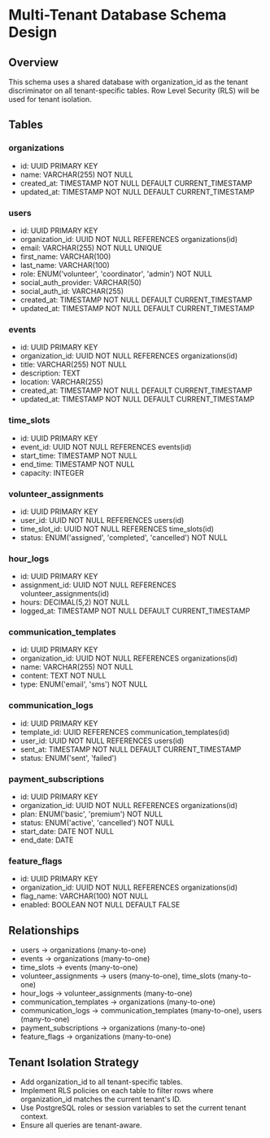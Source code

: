 # Multi-Tenant Database Schema Design

## Overview
This schema uses a shared database with organization_id as the tenant discriminator on all tenant-specific tables. Row Level Security (RLS) will be used for tenant isolation.

## Tables

### organizations
- id: UUID PRIMARY KEY
- name: VARCHAR(255) NOT NULL
- created_at: TIMESTAMP NOT NULL DEFAULT CURRENT_TIMESTAMP
- updated_at: TIMESTAMP NOT NULL DEFAULT CURRENT_TIMESTAMP

### users
- id: UUID PRIMARY KEY
- organization_id: UUID NOT NULL REFERENCES organizations(id)
- email: VARCHAR(255) NOT NULL UNIQUE
- first_name: VARCHAR(100)
- last_name: VARCHAR(100)
- role: ENUM('volunteer', 'coordinator', 'admin') NOT NULL
- social_auth_provider: VARCHAR(50)
- social_auth_id: VARCHAR(255)
- created_at: TIMESTAMP NOT NULL DEFAULT CURRENT_TIMESTAMP
- updated_at: TIMESTAMP NOT NULL DEFAULT CURRENT_TIMESTAMP

### events
- id: UUID PRIMARY KEY
- organization_id: UUID NOT NULL REFERENCES organizations(id)
- title: VARCHAR(255) NOT NULL
- description: TEXT
- location: VARCHAR(255)
- created_at: TIMESTAMP NOT NULL DEFAULT CURRENT_TIMESTAMP
- updated_at: TIMESTAMP NOT NULL DEFAULT CURRENT_TIMESTAMP

### time_slots
- id: UUID PRIMARY KEY
- event_id: UUID NOT NULL REFERENCES events(id)
- start_time: TIMESTAMP NOT NULL
- end_time: TIMESTAMP NOT NULL
- capacity: INTEGER

### volunteer_assignments
- id: UUID PRIMARY KEY
- user_id: UUID NOT NULL REFERENCES users(id)
- time_slot_id: UUID NOT NULL REFERENCES time_slots(id)
- status: ENUM('assigned', 'completed', 'cancelled') NOT NULL

### hour_logs
- id: UUID PRIMARY KEY
- assignment_id: UUID NOT NULL REFERENCES volunteer_assignments(id)
- hours: DECIMAL(5,2) NOT NULL
- logged_at: TIMESTAMP NOT NULL DEFAULT CURRENT_TIMESTAMP

### communication_templates
- id: UUID PRIMARY KEY
- organization_id: UUID NOT NULL REFERENCES organizations(id)
- name: VARCHAR(255) NOT NULL
- content: TEXT NOT NULL
- type: ENUM('email', 'sms') NOT NULL

### communication_logs
- id: UUID PRIMARY KEY
- template_id: UUID REFERENCES communication_templates(id)
- user_id: UUID NOT NULL REFERENCES users(id)
- sent_at: TIMESTAMP NOT NULL DEFAULT CURRENT_TIMESTAMP
- status: ENUM('sent', 'failed')

### payment_subscriptions
- id: UUID PRIMARY KEY
- organization_id: UUID NOT NULL REFERENCES organizations(id)
- plan: ENUM('basic', 'premium') NOT NULL
- status: ENUM('active', 'cancelled') NOT NULL
- start_date: DATE NOT NULL
- end_date: DATE

### feature_flags
- id: UUID PRIMARY KEY
- organization_id: UUID NOT NULL REFERENCES organizations(id)
- flag_name: VARCHAR(100) NOT NULL
- enabled: BOOLEAN NOT NULL DEFAULT FALSE

## Relationships
- users -> organizations (many-to-one)
- events -> organizations (many-to-one)
- time_slots -> events (many-to-one)
- volunteer_assignments -> users (many-to-one), time_slots (many-to-one)
- hour_logs -> volunteer_assignments (many-to-one)
- communication_templates -> organizations (many-to-one)
- communication_logs -> communication_templates (many-to-one), users (many-to-one)
- payment_subscriptions -> organizations (many-to-one)
- feature_flags -> organizations (many-to-one)

## Tenant Isolation Strategy
- Add organization_id to all tenant-specific tables.
- Implement RLS policies on each table to filter rows where organization_id matches the current tenant's ID.
- Use PostgreSQL roles or session variables to set the current tenant context.
- Ensure all queries are tenant-aware.